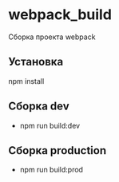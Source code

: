 # webpack_build
Сборка проекта webpack

## Установка
npm install

## Сборка dev
- npm run build:dev

## Сборка production
- npm run build:prod

